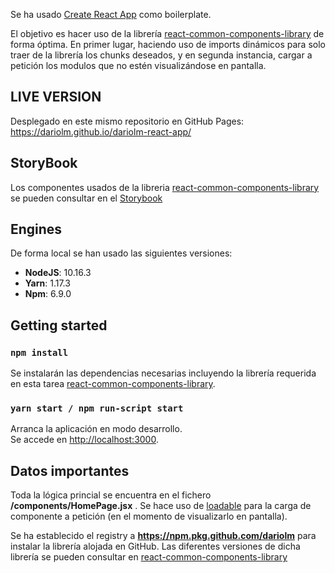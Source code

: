 Se ha usado [Create React App](https://github.com/facebook/create-react-app) como boilerplate.

El objetivo es hacer uso de la librería [react-common-components-library](https://github.com/DarioLM/react-common-components-library) de forma óptima. En primer lugar, haciendo uso de imports dinámicos para solo traer de la librería los chunks deseados, y en segunda instancia, cargar a petición los modulos que no estén visualizándose en pantalla.

## LIVE VERSION

Desplegado en este mismo repositorio en GitHub Pages: https://dariolm.github.io/dariolm-react-app/

## StoryBook

Los componentes usados de la libreria [react-common-components-library](https://github.com/DarioLM/react-common-components-library) se pueden consultar en el [Storybook](https://dariolm.github.io/react-common-components-library/)

## Engines

De forma local se han usado las siguientes versiones:
- **NodeJS**: 10.16.3
- **Yarn**: 1.17.3
- **Npm**: 6.9.0

## Getting started

### `npm install`

Se instalarán las dependencias necesarias incluyendo la librería requerida en esta tarea [react-common-components-library](https://github.com/DarioLM/react-common-components-library).

### `yarn start / npm run-script start`

Arranca la aplicación en modo desarrollo.<br />
Se accede en [http://localhost:3000](http://localhost:3000).

## Datos importantes

Toda la lógica princial se encuentra en el fichero **/components/HomePage.jsx** .
Se hace uso de [loadable](https://reactrouter.com/web/guides/code-splitting) para la carga de componente a petición (en el momento de visualizarlo en pantalla).

Se ha establecido el registry a **https://npm.pkg.github.com/dariolm** para instalar la librería alojada en GitHub.
Las diferentes versiones de dicha librería se pueden consultar en [react-common-components-library](https://github.com/DarioLM/react-common-components-library/packages/395772)
